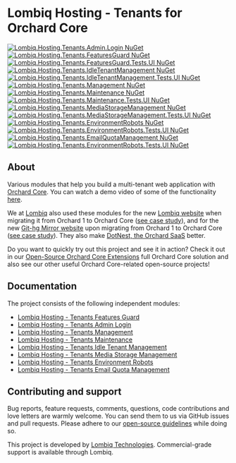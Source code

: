 # Lombiq Hosting - Tenants for Orchard Core

[![Lombiq.Hosting.Tenants.Admin.Login NuGet](https://img.shields.io/nuget/v/Lombiq.Hosting.Tenants.Admin.Login?label=Lombiq.Hosting.Tenants.Admin.Login)](https://www.nuget.org/packages/Lombiq.Hosting.Tenants.Admin.Login/) [![Lombiq.Hosting.Tenants.FeaturesGuard NuGet](https://img.shields.io/nuget/v/Lombiq.Hosting.Tenants.FeaturesGuard?label=Lombiq.Hosting.Tenants.FeaturesGuard)](https://www.nuget.org/packages/Lombiq.Hosting.Tenants.FeaturesGuard/) [![Lombiq.Hosting.Tenants.FeaturesGuard.Tests.UI NuGet](https://img.shields.io/nuget/v/Lombiq.Hosting.Tenants.FeaturesGuard.Tests.UI?label=Lombiq.Hosting.Tenants.FeaturesGuard.Tests.UI)](https://www.nuget.org/packages/Lombiq.Hosting.Tenants.FeaturesGuard.Tests.UI/) [![Lombiq.Hosting.Tenants.IdleTenantManagement NuGet](https://img.shields.io/nuget/v/Lombiq.Hosting.Tenants.IdleTenantManagement?label=Lombiq.Hosting.Tenants.IdleTenantManagement)](https://www.nuget.org/packages/Lombiq.Hosting.Tenants.IdleTenantManagement/) [![Lombiq.Hosting.Tenants.IdleTenantManagement.Tests.UI NuGet](https://img.shields.io/nuget/v/Lombiq.Hosting.Tenants.IdleTenantManagement.Tests.UI?label=Lombiq.Hosting.Tenants.IdleTenantManagement.Tests.UI)](https://www.nuget.org/packages/Lombiq.Hosting.Tenants.IdleTenantManagement.Tests.UI/) [![Lombiq.Hosting.Tenants.Management NuGet](https://img.shields.io/nuget/v/Lombiq.Hosting.Tenants.Management?label=Lombiq.Hosting.Tenants.Management)](https://www.nuget.org/packages/Lombiq.Hosting.Tenants.Management/) [![Lombiq.Hosting.Tenants.Maintenance NuGet](https://img.shields.io/nuget/v/Lombiq.Hosting.Tenants.Maintenance?label=Lombiq.Hosting.Tenants.Maintenance)](https://www.nuget.org/packages/Lombiq.Hosting.Tenants.Maintenance/) [![Lombiq.Hosting.Tenants.Maintenance.Tests.UI NuGet](https://img.shields.io/nuget/v/Lombiq.Hosting.Tenants.Maintenance.Tests.UI?label=Lombiq.Hosting.Tenants.Maintenance.Tests.UI)](https://www.nuget.org/packages/Lombiq.Hosting.Tenants.Maintenance.Tests.UI/) [![Lombiq.Hosting.Tenants.MediaStorageManagement NuGet](https://img.shields.io/nuget/v/Lombiq.Hosting.Tenants.MediaStorageManagement?label=Lombiq.Hosting.Tenants.MediaStorageManagement)](https://www.nuget.org/packages/Lombiq.Hosting.Tenants.MediaStorageManagement/) [![Lombiq.Hosting.Tenants.MediaStorageManagement.Tests.UI NuGet](https://img.shields.io/nuget/v/Lombiq.Hosting.Tenants.MediaStorageManagement.Tests.UI?label=Lombiq.Hosting.Tenants.MediaStorageManagement.Tests.UI)](https://www.nuget.org/packages/Lombiq.Hosting.Tenants.MediaStorageManagement.Tests.UI/) [![Lombiq.Hosting.Tenants.EnvironmentRobots NuGet](https://img.shields.io/nuget/v/Lombiq.Hosting.Tenants.EnvironmentRobots?label=Lombiq.Hosting.Tenants.EnvironmentRobots)](https://www.nuget.org/packages/Lombiq.Hosting.Tenants.EnvironmentRobots/) [![Lombiq.Hosting.Tenants.EnvironmentRobots.Tests.UI NuGet](https://img.shields.io/nuget/v/Lombiq.Hosting.Tenants.EnvironmentRobots.Tests.UI?label=Lombiq.Hosting.Tenants.EnvironmentRobots.Tests.UI)](https://www.nuget.org/packages/Lombiq.Hosting.Tenants.EnvironmentRobots.Tests.UI/) [![Lombiq.Hosting.Tenants.EmailQuotaManagement NuGet](https://img.shields.io/nuget/v/Lombiq.Hosting.Tenants.EmailQuotaManagement?label=Lombiq.Hosting.Tenants.EmailQuotaManagement)](https://www.nuget.org/packages/Lombiq.Hosting.Tenants.EmailQuotaManagement/) [![Lombiq.Hosting.Tenants.EnvironmentRobots.Tests.UI NuGet](https://img.shields.io/nuget/v/Lombiq.Hosting.Tenants.EmailQuotaManagement.Tests.UI?label=Lombiq.Hosting.Tenants.EmailQuotaManagement.Tests.UI)](https://www.nuget.org/packages/Lombiq.Hosting.Tenants.EmailQuotaManagement.Tests.UI/)<!-- #spell-check-ignore-line -->

## About

Various modules that help you build a multi-tenant web application with [Orchard Core](https://orchardcore.net/). You can watch a demo video of some of the functionality [here](https://www.youtube.com/watch?v=c9hemoYcjIM&lc=Ugy5jqNChriMx9mLBFN4AaABAg).

We at [Lombiq](https://lombiq.com/) also used these modules for the new [Lombiq website](https://lombiq.com/) when migrating it from Orchard 1 to Orchard Core ([see case study](https://lombiq.com/blog/how-we-renewed-and-migrated-lombiq-com-from-orchard-1-to-orchard-core)), and for the new [Git-hg Mirror website](https://githgmirror.com/) upon migrating from Orchard 1 to Orchard Core ([see case study](https://lombiq.com/blog/git-hg-mirror-is-running-on-orchard-core)). They also make [DotNest, the Orchard SaaS](https://dotnest.com/) better.

Do you want to quickly try out this project and see it in action? Check it out in our [Open-Source Orchard Core Extensions](https://github.com/Lombiq/Open-Source-Orchard-Core-Extensions) full Orchard Core solution and also see our other useful Orchard Core-related open-source projects!

## Documentation

The project consists of the following independent modules:

- [Lombiq Hosting - Tenants Features Guard](Lombiq.Hosting.Tenants.FeaturesGuard/Readme.md)
- [Lombiq Hosting - Tenants Admin Login](Lombiq.Hosting.Tenants.Admin.Login/Readme.md)
- [Lombiq Hosting - Tenants Management](Lombiq.Hosting.Tenants.Management/Readme.md)
- [Lombiq Hosting - Tenants Maintenance](Lombiq.Hosting.Tenants.Maintenance/Readme.md)
- [Lombiq Hosting - Tenants Idle Tenant Management](Lombiq.Hosting.Tenants.IdleTenantManagement/Readme.md)
- [Lombiq Hosting - Tenants Media Storage Management](Lombiq.Hosting.Tenants.MediaStorageManagement/Readme.md)
- [Lombiq Hosting - Tenants Environment Robots](Lombiq.Hosting.Tenants.EnvironmentRobots/Readme.md)
- [Lombiq Hosting - Tenants Email Quota Management](Lombiq.Hosting.Tenants.EmailQuotaManagement/Readme.md)

## Contributing and support

Bug reports, feature requests, comments, questions, code contributions and love letters are warmly welcome. You can send them to us via GitHub issues and pull requests. Please adhere to our [open-source guidelines](https://lombiq.com/open-source-guidelines) while doing so.

This project is developed by [Lombiq Technologies](https://lombiq.com/). Commercial-grade support is available through Lombiq.
